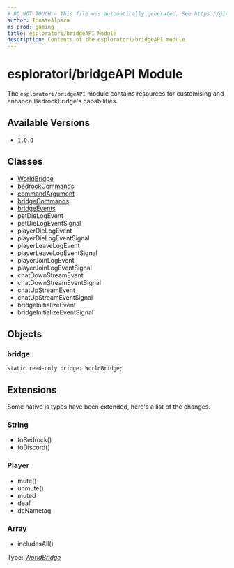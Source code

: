 ```yaml
---
# DO NOT TOUCH — This file was automatically generated. See https://github.com/mojang/minecraftapidocsgenerator to modify descriptions, examples, etc.
author: InnateAlpaca
ms.prod: gaming
title: esploratori/bridgeAPI Module
description: Contents of the esploratori/bridgeAPI module
---
```

# esploratori/bridgeAPI Module

The `esploratori/bridgeAPI` module contains resources for customising and enhance BedrockBridge's capabilities.

## Available Versions
- `1.0.0`

## Classes
- [WorldBridge](WorldBridge.md)
- [bedrockCommands](bedrockCommands.md)
- [commandArgument](commandArgument.md)
- [bridgeCommands](bridgeCommands.md)
- [bridgeEvents](bridgeEvents.md)
- petDieLogEvent
- petDieLogEventSignal
- playerDieLogEvent
- playerDieLogEventSignal
- playerLeaveLogEvent
- playerLeaveLogEventSignal
- playerJoinLogEvent
- playerJoinLogEventSignal
- chatDownStreamEvent
- chatDownStreamEventSignal
- chatUpStreamEvent
- chatUpStreamEventSignal
- bridgeInitializeEvent
- bridgeInitializeEventSignal
## Objects
  
### **bridge**
`static read-only bridge: WorldBridge;`

## Extensions
Some native js types have been extended, here's a list of the changes.
### String
- toBedrock()
- toDiscord()
### Player
- mute()
- unmute()
- muted
- deaf
- dcNametag
### Array
- includesAll()

Type: [*WorldBridge*](WorldBridge.md)
